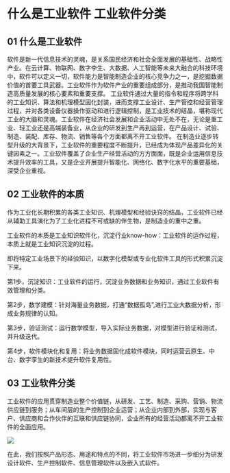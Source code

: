 <!--
title: 工业软件分类
subtitle: 工业软件
author: 网络
keyword: 工业软件
published: 2024-04-22
topicImg: assets/1/classification1.png
-->

# 什么是工业软件 工业软件分类
## 01 什么是工业软件
软件是新一代信息技术的灵魂，是关系国民经济和社会全面发展的基础性、战略性产业。在云计算、物联网、数字李生、大数据、人工智能等未来大融合的科技环境中，软件可以定义一切，软件能力是智能制造企业的核心竞争力之一，是挖掘数据价值的首要工具武器。工业软件作为软件产业的重要组成部分，是推动我国智能制造高质量发展的核心要素和重要支撑。
工业软件通过大量的指令和程序将跨学科的工业知识、算法和机理模型固化封装，进而支撑工业设计、生产管控和经营管理过程，并对各类设备仪器操作驱动和进行逻辑控制，是工业技术的结晶，堪称现代工业的大脑和灵魂。工业软件在经济社会发展和企业活动中无处不在，无论是重工业、轻工业还是高端装备业，从企业的研发到生产再到运营，在产品设计、试验、制造、装配、库存、物流、销售等各个方面都离不开工业软件。
在制造业逐步转型升级的大背景下，工业软件的重要程度不断提升，已经成为体现产品差异化的关键因素之一。工业软件覆盖了企业生产经营活动的方方面面，既是企业运用信息技术提升效率的工具，又是企业开展提升智能化、网络化、数字化水平的重要基础，深受企业重视。

## 02 工业软件的本质
作为工业化长期积累的各类工业知识、机理模型和经验诀窍的结晶，工业软件已经从辅助工具演化为了工业化进程不可或缺的伴生物，是制造业的重中之重。

工业软件的本质是工业知识软件化，沉淀行业know-how：工业软件的运作过程，本质上就是工业知识沉淀的过程。

即将特定工业场景下的经验知识，以数字化模型或专业化软件工具的形式积累沉淀下来。

第1步，沉淀知识：工业软件的运行，沉淀业务数据和业务知识，通过工业软件有效管理和分类。

第2步，数学建模：针对海量业务数据，打通“数据孤岛”,进行工业大数据分析，形成业务规律的认知。

第3步，验证测试：运行数学模型，导入实际业务数据，对模型进行验证和测试，并升级迭代。

第4步，软件模块化和复用：将业务数据固化成软件模块，同时运营云原生、中台、数字孪生的新技术提升软件复用性。

## 03 工业软件分类
工业软件的应用贯穿制造业整个价值链，从研发、工艺、制造、采购、营销、物流供应链到服务；从车间层的生产控制到企业运营；从企业内部到外部，实现与客户、供应商和合作伙伴的互联和供应链协同，企业所有的经营活动都离不开工业软件的全面应用。

![](assets/1/classification2.png)

在此，我们按照产品形态、用途和特点的不同，将工业软件市场进一步细分为研发设计软件、生产控制软件、信息管理软件以及嵌入式软件。
